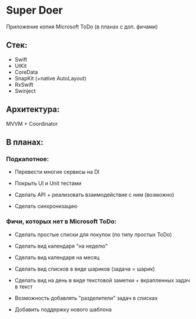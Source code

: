 #  Super Doer

Приложение копия Microsoft ToDo (в планах с доп. фичами)

## Стек:
- Swift
- UIKit
- CoreData
- SnapKit (+native AutoLayout)
- RxSwift
- Swinject


## Архитектура:
MVVM + Coordinator


## В планах:
### Подкапотное: 
- Перевести многие сервисы на DI
- Покрыть UI и Unit тестами

- Сделать API + реализовать взаимодействие с ним (возможно)
- Сделать синхронизацию


### Фичи, которых нет в Microsoft ToDo:
- Сделать простые списки для покупок (по типу простых ToDo)
- Сделать вид календаря "на неделю"
- Сделать вид календаря на месяц
- Сделать вид списков в виде шариков (задача = шарик)
- Сделать вид на день в виде текстовой заметки + вкрапленных задач в текст

- Возможность добавлять "разделители" задач в списках

- Добавить поддержку нового шаблона
